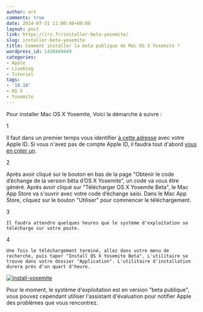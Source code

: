 ```yaml
---
author: art
comments: true
date: 2014-07-31 11:00:48+00:00
layout: post
link: https://irz.fr/installer-beta-yosemite/
slug: installer-beta-yosemite
title: Comment installer la beta publique de Mac OS X Yosemite ?
wordpress_id: 1438449449
categories:
- Apple
- Liveblog
- Tutoriel
tags:
- '10.10'
- OS X
- Yosemite
---
```


Pour installer Mac OS X Yosemite, Voici la démarche à suivre :




  1

    
Il faut dans un premier temps vous identifier [à cette adresse](https://appleseed.apple.com/sp/betaprogram/guide?locale=fr) avec votre Apple ID. Si vous n'avez pas de compte Apple ID, il faudra tout d'abord [vous en créer un](https://appleid.apple.com/account?localang=fr_FR).


  2

    
Après avoir cliqué sur le bouton en bas de la page "Obtenir le code d’échange de la version bêta d’OS X Yosemite", un code va vous être généré. Après avoir cliqué sur "Télécharger OS X Yosemite Beta", le Mac App Store va s'ouvrir avec votre code d’échange saisi.
Dans le Mac App Store, cliquez sur le bouton "Utiliser" pour commencer le téléchargement.
  
3

    Il faudra attendre quelques heures que le système d'exploitation se télécharge sur votre poste.
  
4

    Une fois le téléchargement terminé, allez dans votre menu de recherche, puis taper "Install OS X Yosemite Beta". L'utilitaire se trouve dans votre dossier "Application". L'utilitaire d'installation durera près d'un quart d'heure.
[![install-yosemite](https://static.irz.fr/2014/07/install-yosemite-640x515.png)](https://irz.fr/recherche?q=install-yosemite)





  

Pour le moment, le système d'exploitation est en version "beta publique", vous pouvez cependant utiliser l'assistant d'évaluation pour notifier Apple des problèmes que vous rencontrez.



